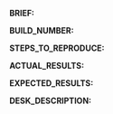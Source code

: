**BRIEF:**

**BUILD_NUMBER:**

**STEPS_TO_REPRODUCE:**

**ACTUAL_RESULTS:**

**EXPECTED_RESULTS:**

**DESK_DESCRIPTION:**

